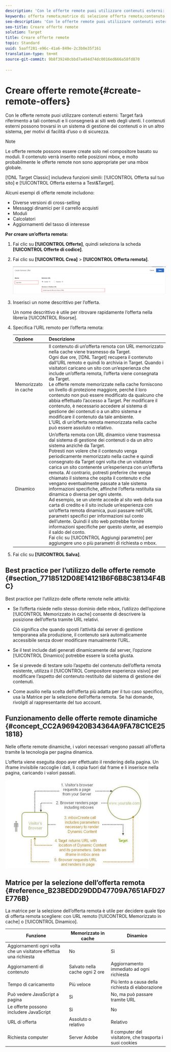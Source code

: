 ```yaml
---
description: 'Con le offerte remote puoi utilizzare contenuti esterni: Target farà riferimento a tali contenuti e li consegnerà ai siti web degli utenti. I contenuti esterni possono trovarsi in un sistema di gestione dei contenuti o in un altro sistema, per motivi di facilità d’uso o di sicurezza.'
keywords: offerta remota;matrice di selezione offerta remota;contenuto salvato nella cache;contenuto dinamico
seo-description: 'Con le offerte remote puoi utilizzare contenuti esterni: Target farà riferimento a tali contenuti e li consegnerà ai siti web degli utenti. I contenuti esterni possono trovarsi in un sistema di gestione dei contenuti o in un altro sistema, per motivi di facilità d’uso o di sicurezza.'
seo-title: Creare offerte remote
solution: Target
title: Creare offerte remote
topic: Standard
uuid: 5aaff281-e96c-41a6-849e-2c3b0e35f161
translation-type: tm+mt
source-git-commit: 9b8f39240cbbd7a494d74dc0016ed666a58fd870

---
```



# Creare offerte remote{#create-remote-offers}

Con le offerte remote puoi utilizzare contenuti esterni: Target farà riferimento a tali contenuti e li consegnerà ai siti web degli utenti. I contenuti esterni possono trovarsi in un sistema di gestione dei contenuti o in un altro sistema, per motivi di facilità d’uso o di sicurezza.

>[!NOTE]
>
>Le offerte remote possono essere create solo nel compositore basato su moduli. Il contenuto verrà inserito nelle posizioni mbox, e molto probabilmente le offerte remote non sono appropriate per una mbox globale.
>
>[!DNL Target Classic] includeva funzioni simili: [!UICONTROL Offerta sul tuo sito] e [!UICONTROL Offerta esterna a Test&amp;Target].

Alcuni esempi di offerte remote includono:

* Diverse versioni di cross-selling
* Messaggi dinamici per il carrello acquisti
* Moduli
* Calcolatori
* Aggiornamenti del tasso di interesse

**Per creare un’offerta remota:**

1. Fai clic su **[!UICONTROL Offerte]**, quindi seleziona la scheda **[!UICONTROL Offerte di codice]**.
1. Fai clic su **[!UICONTROL Crea]** &gt; **[!UICONTROL Offerta remota]**.

   ![](assets/remote_offer_ui.png)

1. Inserisci un nome descrittivo per l’offerta.

   Un nome descrittivo è utile per ritrovare rapidamente l’offerta nella libreria [!UICONTROL Risorse].

1. Specifica l’URL remoto per l’offerta remota:

   | Opzione | Descrizione |
   |--- |--- |
   | Memorizzato in cache | Il contenuto di un’offerta remota con URL memorizzato nella cache viene trasmesso da Target.<br>Ogni due ore, [!DNL Target] recupera il contenuto dall’URL remoto e quindi lo archivia in Target. Quando i visitatori caricano un sito con un’esperienza che include un’offerta remota, l’offerta viene consegnata da Target.<br>Le offerte remote memorizzate nella cache forniscono un livello di protezione maggiore, perché il loro contenuto non può essere modificato da qualcuno che abbia effettuato l’accesso a Target. Per modificare il contenuto, è necessario accedere al sistema di gestione dei contenuti o a un altro sistema e modificare il contenuto da tale ambiente.<br>L’URL di un’offerta remota memorizzata nella cache può essere assoluto o relativo. |
   | Dinamico | Un’offerta remota con URL dinamico viene trasmessa dal sistema di gestione dei contenuti o da un altro sistema anziché da Target.<br>Potresti non volere che il contenuto venga periodicamente memorizzato nella cache e quindi consegnato da Target ogni volta che un visitatore carica un sito contenente un’esperienza con un’offerta remota. Al contrario, potresti preferire che venga chiamato il sistema che ospita il contenuto e che vengano eventualmente passate a tale sistema informazioni specifiche, affinché l’offerta restituita sia dinamica o diversa per ogni utente.<br>Ad esempio, se un utente accede al sito web della sua carta di credito e il sito include un’esperienza con un’offerta remota dinamica, puoi passare nell’URL parametri specifici per informazioni sul conto dell’utente. Quindi il sito web potrebbe fornire informazioni specifiche per questo utente, ad esempio il saldo del conto.<br>Fai clic su [!UICONTROL Aggiungi parametro] per aggiungere uno o più parametri di richiesta o mbox. |

1. Fai clic su **[!UICONTROL Salva]**.

## Best practice per l’utilizzo delle offerte remote {#section_7718512D08E14121B6F6B8C38134F4BC}

Best practice per l’utilizzo delle offerte remote nelle attività:

* Se l’offerta risiede nello stesso dominio delle mbox, l’utilizzo dell’opzione [!UICONTROL Memorizzato in cache] consente di descrivere la posizione dell’offerta tramite URL relativi.

   Ciò significa che quando sposti l’attività dai server di gestione temporanea alla produzione, il contenuto sarà automaticamente accessibile senza dover modificare manualmente l’URL.

* Se il test include dati generati dinamicamente dal server, l’opzione [!UICONTROL Dinamico] potrebbe essere la scelta giusta.
* Se si prevede di testare solo l’aspetto del contenuto dell’offerta remota esistente, utilizza il [!UICONTROL Compositore esperienza visivo] per modificare l’aspetto del contenuto restituito dal sistema di gestione dei contenuti.
* Come ausilio nella scelta dell’offerta più adatta per il tuo caso specifico, usa la Matrice per la selezione dell’offerta remota. Se hai domande, rivolgiti al rappresentante del tuo account.

## Funzionamento delle offerte remote dinamiche {#concept_CC2A969420B34364A9FA78C1CE251818}

Nelle offerte remote dinamiche, i valori necessari vengono passati all’offerta tramite la tecnologia per pagina dinamica.

L’offerta viene eseguita dopo aver effettuato il rendering della pagina. Un iframe invisibile raccoglie i dati, li copia fuori dal frame e li inserisce nella pagina, caricando i valori passati.

![](assets/remote_offer_howitworks_2.jpeg)

## Matrice per la selezione dell’offerta remota {#reference_B23BEDD29DDD47709A7651AFD27E776B}

La matrice per la selezione dell’offerta remota è utile per decidere quale tipo di offerta remota scegliere: con URL remoto [!UICONTROL Memorizzato in cache] o [!UICONTROL Dinamico].

| Funzione | Memorizzato in cache | Dinamico |
|--- |--- |--- |
| Aggiornamenti ogni volta che un visitatore effettua una richiesta | No | Sì |
| Aggiornamenti di contenuto | Salvato nella cache ogni 2 ore | Aggiornamento immediato ad ogni richiesta |
| Tempo di caricamento | Più veloce | Più lento a causa della richiesta di elaborazione |
| Può vedere JavaScript a pagina | Sì | No, ma può passare tramite URL |
| Le offerte possono includere JavaScript | Sì | No |
| URL di offerta | Assoluto o relativo | Relativo |
| Richiesta computer | Server Adobe | Il computer del visitatore, che trasporta i suoi cookies |
